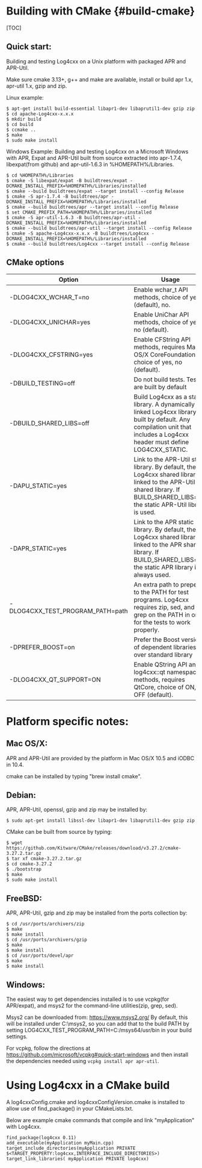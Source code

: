 Building with CMake {#build-cmake}
===
<!--
 Note: License header cannot be first, as doxygen does not generate
 cleanly if it before the '==='
-->
<!--
 Licensed to the Apache Software Foundation (ASF) under one or more
 contributor license agreements.  See the NOTICE file distributed with
 this work for additional information regarding copyright ownership.
 The ASF licenses this file to You under the Apache License, Version 2.0
 (the "License"); you may not use this file except in compliance with
 the License.  You may obtain a copy of the License at

	http://www.apache.org/licenses/LICENSE-2.0

 Unless required by applicable law or agreed to in writing, software
 distributed under the License is distributed on an "AS IS" BASIS,
 WITHOUT WARRANTIES OR CONDITIONS OF ANY KIND, either express or implied.
 See the License for the specific language governing permissions and
 limitations under the License.
-->
[TOC]

## Quick start:

  Building and testing Log4cxx on a Unix platform with packaged APR and APR-Util.

  Make sure cmake 3.13+, g++ and make are available, install or
  build apr 1.x, apr-util 1.x, gzip and zip.

Linux example:
~~~
$ apt-get install build-essential libapr1-dev libaprutil1-dev gzip zip
$ cd apache-Log4cxx-x.x.x
$ mkdir build
$ cd build
$ ccmake ..
$ make
$ sudo make install
~~~

Windows Example:
Building and testing Log4cxx on a Microsoft Windows with APR, Expat and APR-Util built from source
extracted into apr-1.7.4, libexpat(from github) and apr-util-1.6.3 in %HOMEPATH%/Libraries.

~~~
$ cd %HOMEPATH%/Libraries
$ cmake -S libexpat/expat -B buildtrees/expat -DCMAKE_INSTALL_PREFIX=%HOMEPATH%/Libraries/installed
$ cmake --build buildtrees/expat --target install --config Release
$ cmake -S apr-1.7.4 -B buildtrees/apr -DCMAKE_INSTALL_PREFIX=%HOMEPATH%/Libraries/installed
$ cmake --build buildtrees/apr --target install --config Release
$ set CMAKE_PREFIX_PATH=%HOMEPATH%/Libraries/installed
$ cmake -S apr-util-1.6.3 -B buildtrees/apr-util -DCMAKE_INSTALL_PREFIX=%HOMEPATH%/Libraries/installed
$ cmake --build buildtrees/apr-util --target install --config Release
$ cmake -S apache-Log4cxx-x.x.x -B buildtrees/Log4cxx -DCMAKE_INSTALL_PREFIX=%HOMEPATH%/Libraries/installed
$ cmake --build buildtrees/Log4cxx --target install --config Release
~~~

## CMake options

| Option                 | Usage |
|------------------------|-------|
| -DLOG4CXX_WCHAR_T=no   | Enable wchar_t API methods, choice of yes (default), no.                                    |
| -DLOG4CXX_UNICHAR=yes  | Enable UniChar API methods, choice of yes, no (default).                                    |
| -DLOG4CXX_CFSTRING=yes | Enable CFString API methods, requires Mac OS/X CoreFoundation, choice of yes, no (default). |
| -DBUILD_TESTING=off    | Do not build tests.  Tests are built by default                                             |
| -DBUILD_SHARED_LIBS=off| Build Log4cxx as a static library. A dynamically linked Log4cxx library is built by default. Any compilation unit that includes a Log4cxx header must define LOG4CXX_STATIC.             |
| -DAPU_STATIC=yes       | Link to the APR-Util static library. By default, the Log4cxx shared library is linked to the APR-Util shared library. If BUILD_SHARED_LIBS=off, the static APR-Util library is used.     |
| -DAPR_STATIC=yes       | Link to the APR static library. By default, the Log4cxx shared library is linked to the APR shared library. If BUILD_SHARED_LIBS=off, the static APR library is always used.        |
|-DLOG4CXX_TEST_PROGRAM_PATH=path| An extra path to prepend to the PATH for test programs.  Log4cxx requires zip, sed, and grep on the PATH in order for the tests to work properly.                          |
| -DPREFER_BOOST=on      | Prefer the Boost version of dependent libraries over standard library |
| -DLOG4CXX_QT_SUPPORT=ON | Enable QString API and log4cxx::qt namespace methods, requires QtCore, choice of ON, OFF (default).                   |

# Platform specific notes:

## Mac OS/X:

APR and APR-Util are provided by the platform in Mac OS/X 10.5 and iODBC in 10.4.

cmake can be installed by typing "brew install cmake".

## Debian:

APR, APR-Util, openssl, gzip and zip may be installed by:

~~~
$ sudo apt-get install libssl-dev libapr1-dev libaprutil1-dev gzip zip
~~~

CMake can be built from source by typing:

~~~
$ wget https://github.com/Kitware/CMake/releases/download/v3.27.2/cmake-3.27.2.tar.gz
$ tar xf cmake-3.27.2.tar.gz
$ cd cmake-3.27.2
$ ./bootstrap
$ make
$ sudo make install
~~~

## FreeBSD:

APR, APR-Util, gzip and zip may be installed from the ports collection by:

~~~
$ cd /usr/ports/archivers/zip
$ make
$ make install
$ cd /usr/ports/archivers/gzip
$ make
$ make install
$ cd /usr/ports/devel/apr
$ make
$ make install
~~~

## Windows:

The easiest way to get dependencies installed is to use vcpkg(for APR/expat), and msys2 for the command-line
utilities(zip, grep, sed).

Msys2 can be downloaded from: https://www.msys2.org/
By default, this will be installed under C:\\msys2, so you can add that to the build PATH by setting
LOG4CXX_TEST_PROGRAM_PATH=C:/msys64/usr/bin in your build settings.

For vcpkg, follow the directions at https://github.com/microsoft/vcpkg#quick-start-windows and then install
the dependencies needed using `vcpkg install apr apr-util`.

# Using Log4cxx in a CMake build

A log4cxxConfig.cmake and log4cxxConfigVersion.cmake is installed to allow use of find_package()
in your CMakeLists.txt.

Below are example cmake commands that compile and link "myApplication" with Log4cxx.

~~~
find_package(log4cxx 0.11)
add_executable(myApplication myMain.cpp)
target_include_directories(myApplication PRIVATE $<TARGET_PROPERTY:log4cxx,INTERFACE_INCLUDE_DIRECTORIES>)
target_link_libraries( myApplication PRIVATE log4cxx)
~~~

